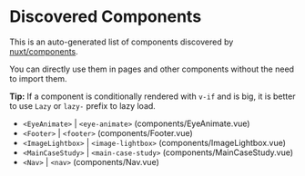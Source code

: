 # Discovered Components

This is an auto-generated list of components discovered by [nuxt/components](https://github.com/nuxt/components).

You can directly use them in pages and other components without the need to import them.

**Tip:** If a component is conditionally rendered with `v-if` and is big, it is better to use `Lazy` or `lazy-` prefix to lazy load.

- `<EyeAnimate>` | `<eye-animate>` (components/EyeAnimate.vue)
- `<Footer>` | `<footer>` (components/Footer.vue)
- `<ImageLightbox>` | `<image-lightbox>` (components/ImageLightbox.vue)
- `<MainCaseStudy>` | `<main-case-study>` (components/MainCaseStudy.vue)
- `<Nav>` | `<nav>` (components/Nav.vue)
